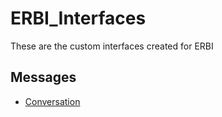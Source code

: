 # ERBI_Interfaces

These are the custom interfaces created for ERBI

## Messages

- [Conversation](msg/Conversation.msg)